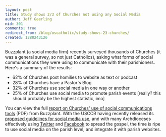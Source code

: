 ```yaml
---
layout: post
title: Study shows 2/3 of Churches not using any Social Media
author: Jeff Geerling
nid: 301
comments: true
redirect_from: /blog/oscatholic/study-shows-23-churches/
created: 1280243120
---
```

<p>Buzzplant (a social media firm) recently surveyed thousands of Churches (it was a general survey, so not just Catholics), asking what forms of social communications they were using to communicate with their parishioners. Here&#39;s a summary of the results:</p>
<ul>
<li>62% of Churches post homilies to website as text or podcast</li>
<li>28% of Churches have a Pastor&#39;s Blog</li>
<li>32% of Churches use social media in one way or another</li>
<li>25% of Churches use social media to promote parish events [really? this should probably be the highest statistic, imo]</li>
</ul>
<p>You can view the full <a href="http://www.buzzplant.com/site/surveys/survey_results_church_sm.pdf">report on Churches&#39; use of social communications tools</a> (PDF) from Buzzplant. With the USCCB having recently released its <a href="http://www.usccb.org/comm/social-media-guidelines.shtml">proposed guidelines for social media use</a>, and with many Archdioceses effectively using <a href="/blog/geerlingguy/us-archdioceses-and-dioceses-twit">Twitter</a> and <a href="/blog/oscatholic/us-archdioceses-and-dioceses-faceb">Facebook</a> to spread the gospel, the time is ripe to use social media on the parish level, and integrate it with parish websites.</p>
